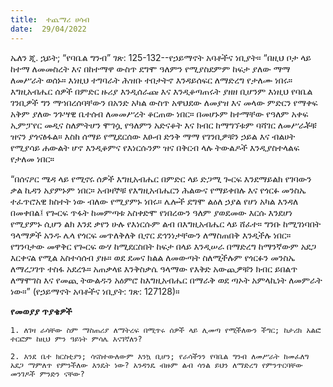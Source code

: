 ```yaml
---
title:  ተጨማሪ ሀሳብ
date:  29/04/2022
---
```


ኤለን ጂ. ኋይት; “የባቤል ግንብ” ገጽ: 125-132--የኃይማኖት አባቶችና ነቢያት። “በዚህ ቦታ ላይ ከተማ ለመመስረት እና በከተማዋ ውስጥ ደግሞ ዓለምን የሚያስደምም ከፍታ ያለው ማማ ለመሥራት ወሰኑ። እነዚህ ተግባራት ሕዝቡ ተበታትኖ እንዳይሰፍር ለማድረግ የታለሙ ነበሩ። እግዚአብሔር ሰዎች በምድር ዙሪያ እንዲሰራጩ እና እንዲቆጣጠሩት ያዘዘ ቢሆንም እነዚህ የባቤል ገንቢዎች ግን ማኀበረሰባቸውን በአንድ አካል ውስጥ አዋህደው ለመያዝ እና መላው ምድርን የማቀፍ አቅም ያለው ንጉሣዊ ቤተሰብ ለመመሥረት ቆርጠው ነበር። በመሆኑም ከተማቸው የዓለም አቀፍ ኢምፓየር መዲና ስለምትሆን ሞገሷ  የዓለምን አድናቆት እና ክብር ከማግኘቱም ባሻገር ለመሥራቾቹ ዝናን ያጎናፅፋል። እስከ ሰማይ የሚደርሰው እፁብ ድንቅ ማማ የገንቢዎቹን ኃይል እና ብልሀት የሚያሳይ ሐውልት ሆኖ እንዲቆምና የእነርሱንም ዝና በቅርብ ላሉ ትውልዶች እንዲያስተላልፍ የታለመ ነበር።

“በሰናዖር ሜዳ ላይ የሚኖሩ ሰዎች እግዚአብሔር በምድር ላይ ድጋሚ ጐርፍ እንደማይልክ የገባውን ቃል ኪዳን አያምኑም ነበር። አብዛኞቹ የእግዚአብሔርን ሕልውና የማይቀበሉ እና የጎርፉ መንስኤ ተፈጥሮአዊ ክስተት ነው ብለው የሚያምኑ ነበሩ። ሌሎች ደግሞ ልዕለ ኃያል የሆነ አካል እንዳለ በመቀበል፤ የጐርፍ ጥፋት ከመምጣቱ አስቀድሞ የነበረውን ዓለም ያወደመው እርሱ እንደሆነ የሚያምኑ ሲሆን ልክ እንደ ቃየን ሁሉ የእነርሱም ልብ በእግዚአብሔር ላይ ሸፈተ። ግንቡ ከሚገነባበት ዓላማዎች አንዱ ሌላ የጎርፍ መጥለቅለቅ ቢኖር ደኅንነታቸውን ለማስጠበቅ እንዲችሉ ነበር። የግንባታው መዋቅር የጐርፍ ውሃ ከሚደርስበት ከፍታ በላይ እንዲሠራ በማድረግ ከማንኛውም አደጋ እርቀናል የሚል አስተሳሰብ ያዙ። ወደ ደመና ክልል ለመውጣት ስለሚችሉም የጎርፉን መንስኤ ለማረጋገጥ ተስፋ አደረጉ። አጠቃላዩ እንቅስቃሴ ዓላማው የእቅድ አውጪዎቹን ክብር ይበልጥ ለማሞገስ እና የመጪ ትውልዱን አዕምሮ ከእግዚአብሔር በማራቅ ወደ ጣኦት አምላኪነት ለመምራት ነው።” (የኃይማኖት አባቶችና ነቢያት: ገጽ: 127128)።

**የመወያያ ጥያቄዎች**

`1. ለገዛ ራሳቸው ስም ማስጠሪያ ለማትረፍ በሚጥሩ ሰዎች ላይ ሊመጣ የሚችለውን ችግር; ከታሪክ አልፎ ተርፎም ከዚህ ምን ዓይነት ምሳሌ እናገኛለን?`

`2. እንደ ቤተ ክርስቲያን; ሳናስተውለውም እንኳ ቢሆን; የራሳችንን የባቤል ግንብ ለመሥራት ከመፈለግ አደጋ ማምለጥ የምንችለው እንዴት ነው? አንዳንዴ ብዙም ልብ ሳንል ይህን ለማድረግ የምንጥርባቸው መንገዶች ምንድን ናቸው?`